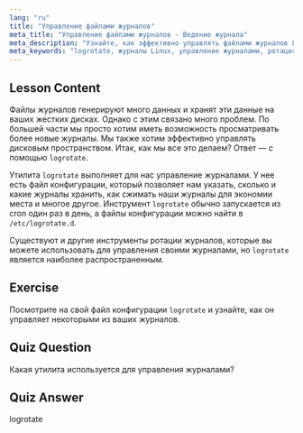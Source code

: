 ```yaml
---
lang: "ru"
title: "Управление файлами журналов"
meta_title: "Управление файлами журналов - Ведение журнала"
meta_description: "Узнайте, как эффективно управлять файлами журналов Linux с помощью logrotate. Откройте для себя ротацию журналов, сжатие и конфигурацию для экономии дискового пространства. Начните учиться сегодня!"
meta_keywords: "logrotate, журналы Linux, управление журналами, ротация журналов, учебник Linux, для начинающих, руководство, дисковое пространство"
---
```


## Lesson Content

Файлы журналов генерируют много данных и хранят эти данные на ваших жестких дисках. Однако с этим связано много проблем. По большей части мы просто хотим иметь возможность просматривать более новые журналы. Мы также хотим эффективно управлять дисковым пространством. Итак, как мы все это делаем? Ответ — с помощью `logrotate`.

Утилита `logrotate` выполняет для нас управление журналами. У нее есть файл конфигурации, который позволяет нам указать, сколько и какие журналы хранить, как сжимать наши журналы для экономии места и многое другое. Инструмент `logrotate` обычно запускается из cron один раз в день, а файлы конфигурации можно найти в `/etc/logrotate.d`.

Существуют и другие инструменты ротации журналов, которые вы можете использовать для управления своими журналами, но `logrotate` является наиболее распространенным.

## Exercise

Посмотрите на свой файл конфигурации `logrotate` и узнайте, как он управляет некоторыми из ваших журналов.

## Quiz Question

Какая утилита используется для управления журналами?

## Quiz Answer

logrotate
